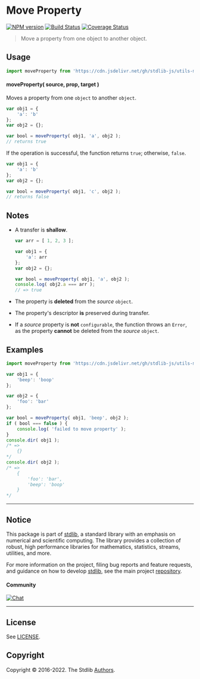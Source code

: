 <!--

@license Apache-2.0

Copyright (c) 2018 The Stdlib Authors.

Licensed under the Apache License, Version 2.0 (the "License");
you may not use this file except in compliance with the License.
You may obtain a copy of the License at

   http://www.apache.org/licenses/LICENSE-2.0

Unless required by applicable law or agreed to in writing, software
distributed under the License is distributed on an "AS IS" BASIS,
WITHOUT WARRANTIES OR CONDITIONS OF ANY KIND, either express or implied.
See the License for the specific language governing permissions and
limitations under the License.

-->

# Move Property

[![NPM version][npm-image]][npm-url] [![Build Status][test-image]][test-url] [![Coverage Status][coverage-image]][coverage-url] <!-- [![dependencies][dependencies-image]][dependencies-url] -->

> Move a property from one object to another object.



<section class="usage">

## Usage

```javascript
import moveProperty from 'https://cdn.jsdelivr.net/gh/stdlib-js/utils-move-property@deno/mod.js';
```

#### moveProperty( source, prop, target )

Moves a property from one `object` to another `object`.

```javascript
var obj1 = {
    'a': 'b'
};
var obj2 = {};

var bool = moveProperty( obj1, 'a', obj2 );
// returns true
```

If the operation is successful, the function returns `true`; otherwise, `false`.

```javascript
var obj1 = {
    'a': 'b'
};
var obj2 = {};

var bool = moveProperty( obj1, 'c', obj2 );
// returns false
```

</section>

<!-- /.usage -->

<section class="notes">

## Notes

-   A transfer is **shallow**.

    ```javascript
    var arr = [ 1, 2, 3 ];

    var obj1 = {
        'a': arr
    };
    var obj2 = {};

    var bool = moveProperty( obj1, 'a', obj2 );
    console.log( obj2.a === arr );
    // => true
    ```

-   The property is **deleted** from the _source_ `object`.

-   The property's descriptor **is** preserved during transfer.

-   If a _source_ property is **not** `configurable`, the function throws an `Error`, as the property **cannot** be deleted from the _source_ `object`.

</section>

<!-- /.notes -->

<section class="examples">

## Examples

<!-- eslint no-undef: "error" -->

```javascript
import moveProperty from 'https://cdn.jsdelivr.net/gh/stdlib-js/utils-move-property@deno/mod.js';

var obj1 = {
    'beep': 'boop'
};

var obj2 = {
    'foo': 'bar'
};

var bool = moveProperty( obj1, 'beep', obj2 );
if ( bool === false ) {
    console.log( 'failed to move property' );
}
console.dir( obj1 );
/* =>
    {}
*/
console.dir( obj2 );
/* =>
    {
        'foo': 'bar',
        'beep': 'boop'
    }
*/
```

</section>

<!-- /.examples -->

<!-- Section for related `stdlib` packages. Do not manually edit this section, as it is automatically populated. -->

<section class="related">

</section>

<!-- /.related -->

<!-- Section for all links. Make sure to keep an empty line after the `section` element and another before the `/section` close. -->


<section class="main-repo" >

* * *

## Notice

This package is part of [stdlib][stdlib], a standard library with an emphasis on numerical and scientific computing. The library provides a collection of robust, high performance libraries for mathematics, statistics, streams, utilities, and more.

For more information on the project, filing bug reports and feature requests, and guidance on how to develop [stdlib][stdlib], see the main project [repository][stdlib].

#### Community

[![Chat][chat-image]][chat-url]

---

## License

See [LICENSE][stdlib-license].


## Copyright

Copyright &copy; 2016-2022. The Stdlib [Authors][stdlib-authors].

</section>

<!-- /.stdlib -->

<!-- Section for all links. Make sure to keep an empty line after the `section` element and another before the `/section` close. -->

<section class="links">

[npm-image]: http://img.shields.io/npm/v/@stdlib/utils-move-property.svg
[npm-url]: https://npmjs.org/package/@stdlib/utils-move-property

[test-image]: https://github.com/stdlib-js/utils-move-property/actions/workflows/test.yml/badge.svg?branch=main
[test-url]: https://github.com/stdlib-js/utils-move-property/actions/workflows/test.yml?query=branch:main

[coverage-image]: https://img.shields.io/codecov/c/github/stdlib-js/utils-move-property/main.svg
[coverage-url]: https://codecov.io/github/stdlib-js/utils-move-property?branch=main

<!--

[dependencies-image]: https://img.shields.io/david/stdlib-js/utils-move-property.svg
[dependencies-url]: https://david-dm.org/stdlib-js/utils-move-property/main

-->

[chat-image]: https://img.shields.io/gitter/room/stdlib-js/stdlib.svg
[chat-url]: https://gitter.im/stdlib-js/stdlib/

[stdlib]: https://github.com/stdlib-js/stdlib

[stdlib-authors]: https://github.com/stdlib-js/stdlib/graphs/contributors

[umd]: https://github.com/umdjs/umd
[es-module]: https://developer.mozilla.org/en-US/docs/Web/JavaScript/Guide/Modules

[deno-url]: https://github.com/stdlib-js/utils-move-property/tree/deno
[umd-url]: https://github.com/stdlib-js/utils-move-property/tree/umd
[esm-url]: https://github.com/stdlib-js/utils-move-property/tree/esm
[branches-url]: https://github.com/stdlib-js/utils-move-property/blob/main/branches.md

[stdlib-license]: https://raw.githubusercontent.com/stdlib-js/utils-move-property/main/LICENSE

</section>

<!-- /.links -->
